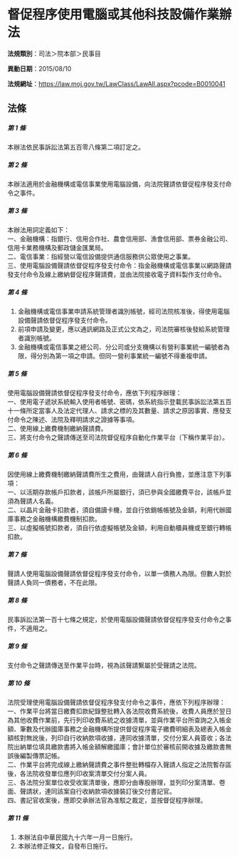 # 督促程序使用電腦或其他科技設備作業辦法

**法規類別**：司法＞院本部＞民事目

**異動日期**：2015/08/10  

**法規網址**：https://law.moj.gov.tw/LawClass/LawAll.aspx?pcode=B0010041





## 法條
##### 第 1 條
本辦法依民事訴訟法第五百零八條第二項訂定之。

##### 第 2 條
本辦法適用於金融機構或電信事業使用電腦設備，向法院聲請依督促程序發支付命令之事件。

##### 第 3 條
本辦法用詞定義如下：  
一、金融機構：指銀行、信用合作社、農會信用部、漁會信用部、票券金融公司、信用卡業務機構及郵政儲金匯業局。  
二、電信事業：指經營以電信設備提供通信服務供公眾使用之事業。  
三、使用電腦設備聲請依督促程序發支付命令：指金融機構或電信事業以網路聲請發支付命令及線上繳納督促程序聲請費，並由法院接收電子資料製作支付命令。  

##### 第 4 條
1. 金融機構或電信事業申請系統管理者識別帳號，經司法院核准後，得使用電腦設備聲請依督促程序發支付命令。
1. 前項申請及變更，應以通訊網路及正式公文為之，司法院審核後發給系統管理者識別帳號。
1. 金融機構或電信事業之總公司、分公司或分支機構以有營利事業統一編號者為限，得分別為第一項之申請。但同一營利事業統一編號不得重複申請。

##### 第 5 條
使用電腦設備聲請依督促程序發支付命令，應依下列程序辦理：  
一、使用電子遞狀系統輸入使用者帳號、密碼，依系統指示登載民事訴訟法第五百十一條所定當事人及法定代理人、請求之標的及其數量、請求之原因事實、應發支付命令之陳述、法院及釋明請求之證據等事項。  
二、使用線上繳費機制繳納聲請費。  
三、將支付命令之聲請傳送至司法院督促程序自動化作業平台（下稱作業平台）。  

##### 第 6 條
因使用線上繳費機制繳納聲請費所生之費用，由聲請人自行負擔，並應注意下列事項：  
一、以活期存款帳戶扣款者，該帳戶所屬銀行，須已參與全國繳費平台，該帳戶並須為聲請人名義。  
二、以晶片金融卡扣款者，須自備讀卡機，並自行依銷帳帳號及金額，利用代辦國庫事務之金融機構繳費機制扣款。  
三、以虛擬帳號扣款者，須自行依虛擬帳號及金額，利用自動櫃員機或至銀行轉帳扣款。  

##### 第 7 條
聲請人使用電腦設備聲請依督促程序發支付命令，以單一債務人為限。但數人對於聲請人負同一債務者，不在此限。

##### 第 8 條
民事訴訟法第一百十七條之規定，於使用電腦設備聲請依督促程序發支付命令之事件，不適用之。

##### 第 9 條
支付命令之聲請傳送至作業平台時，視為該聲請繫屬於受聲請之法院。

##### 第 10 條
法院受理使用電腦設備聲請依督促程序發支付命令之事件，應依下列程序辦理：  
一、作業平台將當日繳費扣款紀錄整批轉入各法院收費系統後，收費人員應於翌日為其他收費作業前，先行列印收費系統之收據清單，並與作業平台所查詢之入帳金額、筆數及代辦國庫事務之金融機構所提供督促程序電子繳費明細表及總表入帳金額核對無訛後，列印自行收納款項收據，連同收據清單，交付分案人員簽收；各法院出納單位填具繳款書將入帳金額解繳國庫；會計單位於審核前開收據及繳款書無誤後編製傳票記帳。  
二、作業平台將完成線上繳納聲請費之事件整批轉檔存入聲請人指定之法院暫存區後，各法院收發單位應列印收案清單交付分案人員。  
三、各法院分案單位收受收案清單後，應即分由專股辦理，並列印分案清單、卷面、聲請狀，連同該案自行收納款項收據裝訂後交付書記官。  
四、書記官收案後，應即交承辦法官為准駁之裁定，並按督促程序辦理。  

##### 第 11 條
1. 本辦法自中華民國九十六年一月一日施行。
1. 本辦法修正條文，自發布日施行。


